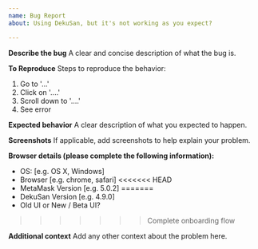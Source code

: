 ```yaml
---
name: Bug Report
about: Using DekuSan, but it's not working as you expect?

---
```


<!--
BEFORE SUBMITTING: 
1) Please search to make sure this issue has not been opened already
2) If this is a implementation question or trouble with your personal project, please post on StackExchange. This will get your question answered more quickly and make it easier for other devs to find the answer in the future. 
-->

**Describe the bug**
A clear and concise description of what the bug is.

**To Reproduce**
Steps to reproduce the behavior:
1. Go to '...'
2. Click on '....'
3. Scroll down to '....'
4. See error

**Expected behavior**
A clear description of what you expected to happen.

**Screenshots**
If applicable, add screenshots to help explain your problem.

**Browser details (please complete the following information):**
 - OS: [e.g. OS X, Windows]
 - Browser [e.g. chrome, safari]
<<<<<<< HEAD
 - MetaMask Version [e.g. 5.0.2]
=======
 - DekuSan Version [e.g. 4.9.0]
 - Old UI or New / Beta UI?
>>>>>>> Complete onboarding flow

**Additional context**
Add any other context about the problem here.
